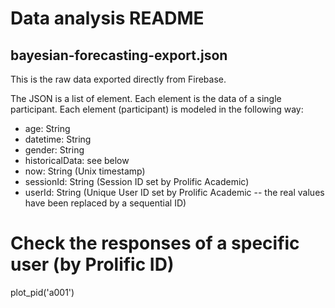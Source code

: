 # Data analysis README

## bayesian-forecasting-export.json

This is the raw data exported directly from Firebase.

The JSON is a list of element. Each element is the data of a single participant.
Each element (participant) is modeled in the following way:

- age: String
- datetime: String
- gender: String
- historicalData: see below
- now: String (Unix timestamp)
- sessionId: String (Session ID set by Prolific Academic)
- userId: String (Unique User ID set by Prolific Academic -- the real values have been replaced by a sequential ID)



# Check the responses of a specific user (by Prolific ID)
plot_pid('a001')
